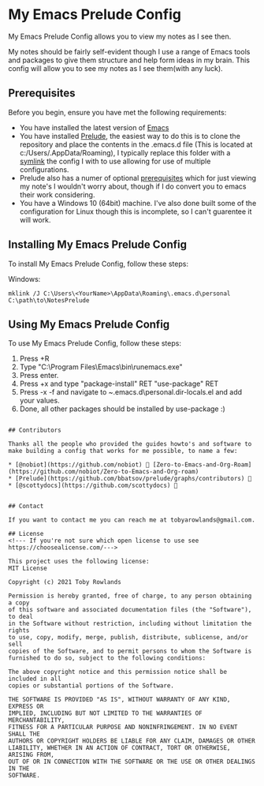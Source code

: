 # My Emacs Prelude Config

My Emacs Prelude Config allows you to view my notes as I see then.

My notes should be fairly self-evident though I use a range of Emacs tools and packages to give them structure and help form ideas in my brain.  This config will allow you to see my notes as I see them(with any luck).


## Prerequisites

Before you begin, ensure you have met the following requirements:
<!--- These are just example requirements. Add, duplicate or remove as required --->
* You have installed the latest version of [Emacs](https://www.gnu.org/software/emacs/)
* You have installed [Prelude](https://github.com/bbatsov/prelude/), the easiest way to do this is to clone the repository and place the contents in the .emacs.d file (This is located at c:/Users/<YourName>.AppData/Roaming), I typically replace this folder with a [symlink](https://www.howtogeek.com/howto/16226/complete-guide-to-symbolic-links-symlinks-on-windows-or-linux/) the config I with to use allowing for use of multiple configurations.
* Prelude also has a numer of optional [prerequisites](https://prelude.emacsredux.com/en/latest/installation/) which for just viewing my note's I wouldn't worry about, though if I do convert you to emacs their work considering.
* You have a Windows 10 (64bit) machine. I've also done built some of the configuration for Linux though this is incomplete, so I can't guarentee it will work.

## Installing My Emacs Prelude Config

To install My Emacs Prelude Config, follow these steps:

Windows:
```
mklink /J C:\Users\<YourName>\AppData\Roaming\.emacs.d\personal C:\path\to\NotesPrelude
```
## Using My Emacs Prelude Config

To use My Emacs Prelude Config, follow these steps:
1. Press <Win>+R
2. Type "C:\Program Files\Emacs\bin\runemacs.exe"
3. Press enter.
4. Press <Alt>+x and type "package-install" RET "use-package" RET
5. Press <Ctrl>-x <Ctrl>-f and navigate to ~\.emacs.d\personal\.dir-locals.el and add your values.
6. Done, all other packages should be installed by use-package :)
```

## Contributors

Thanks all the people who provided the guides howto's and software to make building a config that works for me possible, to name a few:

* [@nobiot](https://github.com/nobiot) 🐛 [Zero-to-Emacs-and-Org-Roam](https://github.com/nobiot/Zero-to-Emacs-and-Org-roam)
* [Prelude](https://github.com/bbatsov/prelude/graphs/contributors) 🐛
* [@scottydocs](https://github.com/scottydocs) 📖


## Contact

If you want to contact me you can reach me at tobyarowlands@gmail.com.

## License
<!--- If you're not sure which open license to use see https://choosealicense.com/--->

This project uses the following license:
MIT License

Copyright (c) 2021 Toby Rowlands

Permission is hereby granted, free of charge, to any person obtaining a copy
of this software and associated documentation files (the "Software"), to deal
in the Software without restriction, including without limitation the rights
to use, copy, modify, merge, publish, distribute, sublicense, and/or sell
copies of the Software, and to permit persons to whom the Software is
furnished to do so, subject to the following conditions:

The above copyright notice and this permission notice shall be included in all
copies or substantial portions of the Software.

THE SOFTWARE IS PROVIDED "AS IS", WITHOUT WARRANTY OF ANY KIND, EXPRESS OR
IMPLIED, INCLUDING BUT NOT LIMITED TO THE WARRANTIES OF MERCHANTABILITY,
FITNESS FOR A PARTICULAR PURPOSE AND NONINFRINGEMENT. IN NO EVENT SHALL THE
AUTHORS OR COPYRIGHT HOLDERS BE LIABLE FOR ANY CLAIM, DAMAGES OR OTHER
LIABILITY, WHETHER IN AN ACTION OF CONTRACT, TORT OR OTHERWISE, ARISING FROM,
OUT OF OR IN CONNECTION WITH THE SOFTWARE OR THE USE OR OTHER DEALINGS IN THE
SOFTWARE.